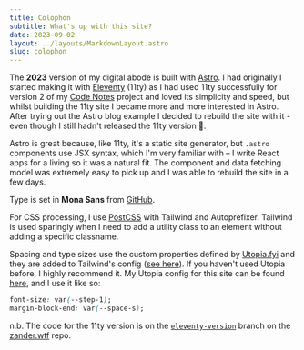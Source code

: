 ```yaml
---
title: Colophon
subtitle: What's up with this site?
date: 2023-09-02
layout: ../layouts/MarkdownLayout.astro
slug: colophon
---
```


The **2023** version of my digital abode is built with [Astro](https://astro.build). I had originally I started making it with [Eleventy](https://www.11ty.dev/) (11ty) as I had used 11ty successfully for version 2 of my [Code Notes](https://notes.zander.wtf) project and loved its simplicity and speed, but whilst building the 11ty site I became more and more interested in Astro. After trying out the Astro blog example I decided to rebuild the site with it - even though I still hadn't released the 11ty version 😬.

Astro is great because, like 11ty, it's a static site generator, but `.astro` components use JSX syntax, which I'm very familiar with – I write React apps for a living so it was a natural fit. The component and data fetching model was extremely easy to pick up and I was able to rebuild the site in a few days.

Type is set in **Mona Sans** from [GitHub](https://github.com/mona-sans).

For CSS processing, I use [PostCSS](https://postcss.org/) with Tailwind and Autoprefixer. Tailwind is used sparingly when I need to add a utility class to an element without adding a specific classname.

Spacing and type sizes use the custom properties defined by [Utopia.fyi](https://utopia.fyi) and they are added to Tailwind's config ([see here](https://github.com/mrmartineau/zander.wtf/blob/main/tailwind.config.cjs)). If you haven't used Utopia before, I highly recommend it. My Utopia config for this site can be found [here](https://github.com/mrmartineau/zander.wtf/blob/main/src/styles/global/utopia.css), and I use it like so:

```css
font-size: var(--step-1);
margin-block-end: var(--space-s);
```

n.b. The code for the 11ty version is on the [`eleventy-version`](https://github.com/mrmartineau/zander.wtf/tree/eleventy-version) branch on the [zander.wtf](https://github.com/mrmartineau/zander.wtf/) repo.
